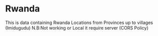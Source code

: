 # Rwanda
This is data containing Rwanda Locations from Provinces up to villages (Imidugudu)
N.B:Not working or Local it require server (CORS Policy)
